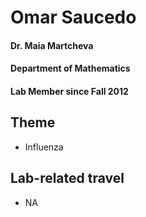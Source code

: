 

# Omar Saucedo
#### Dr. Maia Martcheva 
#### Department of Mathematics
#### Lab Member since Fall 2012

## Theme
- Influenza

## Lab-related travel
- NA
